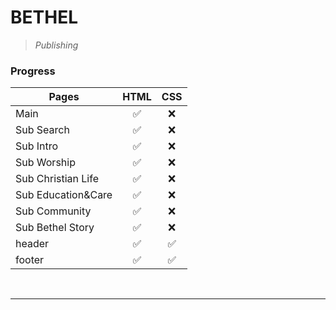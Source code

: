 **BETHEL**
==========
> _Publishing_


### **Progress**

Pages | HTML | CSS
------|------|-----
Main | <center>✅</center> | <center>❌</center>
Sub Search | <center>✅</center> | <center>❌</center>
Sub Intro | <center>✅</center> | <center>❌</center>
Sub Worship | <center>✅</center> | <center>❌</center>
Sub Christian Life | <center>✅</center> | <center>❌</center>
Sub Education&Care | <center>✅</center> | <center>❌</center>
Sub Community | <center>✅</center> | <center>❌</center>
Sub Bethel Story | <center>✅</center> | <center>❌</center>
header | <center>✅</center> | <center>✅</center>
footer | <center>✅</center> | <center>✅</center>

<br>

-------------------------

